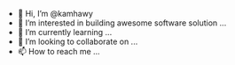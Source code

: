 - 👋 Hi, I’m @kamhawy
- 👀 I’m interested in building awesome software solution ...
- 🌱 I’m currently learning ...
- 💞️ I’m looking to collaborate on ...
- 📫 How to reach me ...

<!---
kamhawy/kamhawy is a ✨ special ✨ repository because its `README.md` (this file) appears on your GitHub profile.
You can click the Preview link to take a look at your changes.
--->

